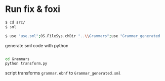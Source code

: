 # Run fix & foxi
```sh
$ cd src/
$ sml

$ use "use.sml";OS.FileSys.chDir "..\\Grammars";use "Grammar_generated.sml";
```

generate sml code with python

```sh

cd Grammars
python transform.py
```

script transforms `grammar.ebnf` to `Grammar_generated.sml`
